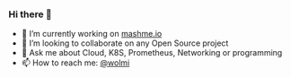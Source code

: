 ### Hi there 👋
- 🔭 I’m currently working on [mashme.io](https://mashme.io)
- 👯 I’m looking to collaborate on any Open Source project
- 💬 Ask me about Cloud, K8S, Prometheus, Networking or programming
- 📫 How to reach me: [@wolmi](https://twitter.com/wolmi)
<!--
**wolmi/wolmi** is a ✨ _special_ ✨ repository because its `README.md` (this file) appears on your GitHub profile.

Here are some ideas to get you started:

- 🔭 I’m currently working on ...
- 🌱 I’m currently learning ...
- 👯 I’m looking to collaborate on ...
- 🤔 I’m looking for help with ...
- 💬 Ask me about ...
- 📫 How to reach me: ...
- 😄 Pronouns: ...
- ⚡ Fun fact: ...
-->
